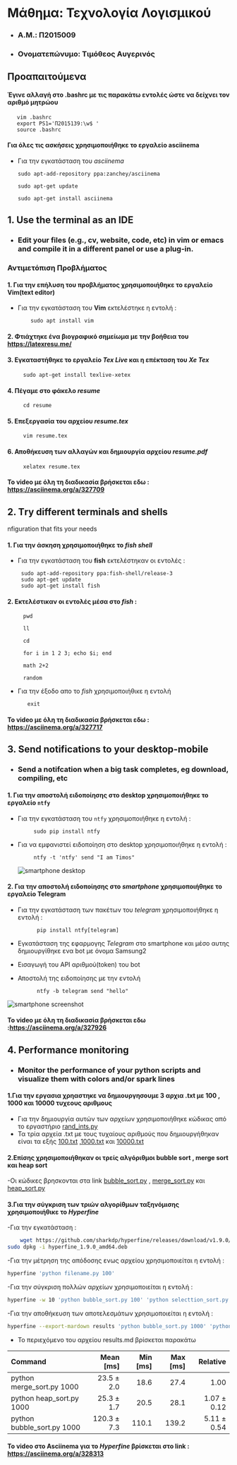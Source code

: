 # Μάθημα: Τεχνολογία Λογισμικού
* ### A.M.: Π2015009

* ### Ονοματεπώνυμο: Τιμόθεος Αυγερινός

## Προαπαιτούμενα 
#### Έγινε αλλαγή στο .bashrc με τις παρακάτω εντολές ώστε να δείχνει τον αριθμό μητρώου
       vim .bashrc
       export PS1='Π2015139:\w$ '
       source .bashrc
#### Για όλες τις ασκήσεις χρησιμοποιήθηκε το εργαλείο  **asciinema**
 - Για την εγκατάσταση του _asciinema_ 
       
       sudo apt-add-repository ppa:zanchey/asciinema

       sudo apt-get update
       
       sudo apt-get install asciinema

## 1. Use the terminal as an IDE
* ### Edit your files (e.g., cv, website, code, etc) in vim or emacs and compile it in a different panel or use a plug-in.

### Αντιμετόπιση Προβλήματος 
####  1. Για την επήλυση του προβλήματος χρησιμοποιήθηκε το εργαλείο **Vim**(text editor)
   - Για την εγκατάσταση του **Vim** εκτελέστηκε η εντολή :
   
             sudo apt install vim
             
#### 2. Φτιάχτηκε ένα βιογραφικό σημείωμα με την βοήθεια του https://latexresu.me/
#### 3. Εγκαταστήθηκε το εργαλείο _Tex_ _Live_ και η επέκταση του _Xe_ _Tex_
         
         sudo apt-get install texlive-xetex
         
#### 4. Πέγαμε στο φάκελο _resume_   
         cd resume 
#### 5. Επεξεργασία του αρχείου _resume.tex_
         vim resume.tex
#### 6. Αποθήκευση των αλλαγών και δημιουργία αρχείου _resume.pdf_ 
         xelatex resume.tex
#### Το video με όλη τη διαδικασία βρήσκεται εδω : https://asciinema.org/a/327709

## 2. Τry different terminals and shells
nfiguration that fits your needs

#### 1. Για την άσκηση χρησιμοποιήθηκε το _fish shell_
  - Για την εγκατάσταση του **fish** εκτελέστηκαν οι εντολές :
  
         sudo apt-add-repository ppa:fish-shell/release-3
         sudo apt-get update
         sudo apt-get install fish
         
#### 2. Εκτελέστικαν οι εντολές μέσα στο _fish_ :
         pwd 
         
         ll
         
         cd 
         
         for i in 1 2 3; echo $i; end
         
         math 2+2
         
         random 
         
 - Για την έξοδο απο το _fish_ χρησιμοποιήθικε η εντολή
 
          exit
          
          
 #### Το video με όλη τη διαδικασία βρήσκεται εδω : https://asciinema.org/a/327717
## 3. Send notifications to your desktop-mobile  
* ### Send a notifcation when a big task completes, eg download, compiling, etc 

#### 1. Για την αποστολή ειδοποίησης στο desktop χρησιμοποιήθηκε το εργαλείο ```ntfy```
-  Για την εγκατάσταση του ```ntfy``` χρησιμοποιήθηκε η εντολή :

            sudo pip install ntfy
            
- Για να εμφανιστεί ειδοποίηση στο desktop χρησιμοποιήθηκε η εντολή :
           
           ntfy -t 'ntfy' send "I am Timos"
           
           
           
  ![smartphone desktop](https://github.com/p15avge/sw/blob/2015009/projects/2015009/91521402_2589657554605073_3860983493806784512_n.png) 
    
#### 2. Για την αποστολή ειδοποίησης στο _smartphone_  χρησιμοποιήθηκε το εργαλείο Telegram        
 - Για την εγκατάσταση των πακέτων του _telegram_ χρησιμοποιήθηκε η εντολή :
 
             pip install ntfy[telegram]
 
- Εγκατάσταση της εφαρμογης _Telegram_ στο smartphone και μέσο αυτης δημιουργίθηκε ενα bot με όνομα Samsung2 

- Εισαγωγή του API αριθμού(token) του bot

- Αποστολή της ειδοποίησης με την εντολή 
    
            ntfy -b telegram send "hello"


![smartphone screenshot](https://github.com/p15avge/sw/blob/2015009/projects/2015009/91907340_240904060399225_4735137358632976384_n.jpg)


#### Το video με όλη τη διαδικασία βρήσκεται εδω :https://asciinema.org/a/327926 


## 4. Performance monitoring
* ### Monitor the performance of your python scripts and visualize them with colors and/or spark lines

#### 1.Για την εργασια χρηαστηκε να δημιουργησουμε 3 αρχια .txt με 100 , 1000 και 10000 τυχεους αριθμους 
- Για την δημιουργία αυτών των αρχείων χρησιμοποιήθηκε κώδικας από το εργαστήριο [rand_ints.py](https://github.com/p15avge/sw/blob/2015009/projects/2015009/rand_ints.py) 
- Τα τρία αρχεία .txt με τους τυχαίους αριθμούς που δημιουργήθηκαν είναι τα εξής [100.txt](https://github.com/p15avge/sw/blob/2015009/projects/2015009/100.txt) ,[1000.txt](https://github.com/p15avge/sw/blob/2015009/projects/2015009/1000.txt) και [10000.txt](https://github.com/p15avge/sw/blob/2015009/projects/2015009/10000.txt)

#### 2.Επίσης χρησιμοποιήθηκαν οι τρείς αλγόριθμοι bubble sort , merge sort και heap sort 
-Οι κώδικες βρησκονται στα link [bubble_sort.py](https://github.com/p15avge/sw/blob/2015009/projects/2015009/bubble_sort.py) , [merge_sort.py](https://github.com/p15avge/sw/blob/2015009/projects/2015009/merge_sort.py) και [heap_sort.py](https://github.com/p15avge/sw/blob/2015009/projects/2015009/heap_sort.py)

#### 3.Για την σύγκριση των τριών αλγορίθμων ταξηνόμισης χρησιμοποιήθικε το _Hyperfine_
-Για την εγκατάσταση :
 ```bash
     wget https://github.com/sharkdp/hyperfine/releases/download/v1.9.0/hyperfine_1.9.0_amd64.deb
sudo dpkg -i hyperfine_1.9.0_amd64.deb
```
-Για την μέτρηση της απόδοσης ενως αρχείου χρησιμοποιείται η εντολή :
```bash
hyperfine 'python filename.py 100'
```
-Για την σύγκριση πολλών αρχείων χρησιμοποιείται η εντολή :
```bash
hyperfine -w 10 'python bubble_sort.py 100' 'python selecttion_sort.py 100' 'python insertion_sort.py 100'
```
-Για την αποθήκευση των αποτελεσμάτων χρησιμοποιείται η εντολή :
```bash 
hyperfine --export-mardown results 'python bubble_sort.py 1000' 'python insertion_sort.py 1000' 'python insertion_sort.py 1000'
```
- Το περιεχόμενο του αρχείου results.md βρίσκεται παρακάτω 


| Command | Mean [ms] | Min [ms] | Max [ms] | Relative |
|:---|---:|---:|---:|---:|
| python merge_sort.py 1000 | 23.5 ± 2.0 | 18.6 | 27.4 | 1.00 |
| python heap_sort.py 1000 | 25.3 ± 1.7 | 20.5 | 28.1 | 1.07 ± 0.12 |
| python bubble_sort.py 1000 | 120.3 ± 7.3 | 110.1 | 139.2 | 5.11 ± 0.54 |
 
#### Το video στο Asciinema για το _Hyperfine_ βρίσκεται στο link : https://asciinema.org/a/328313





